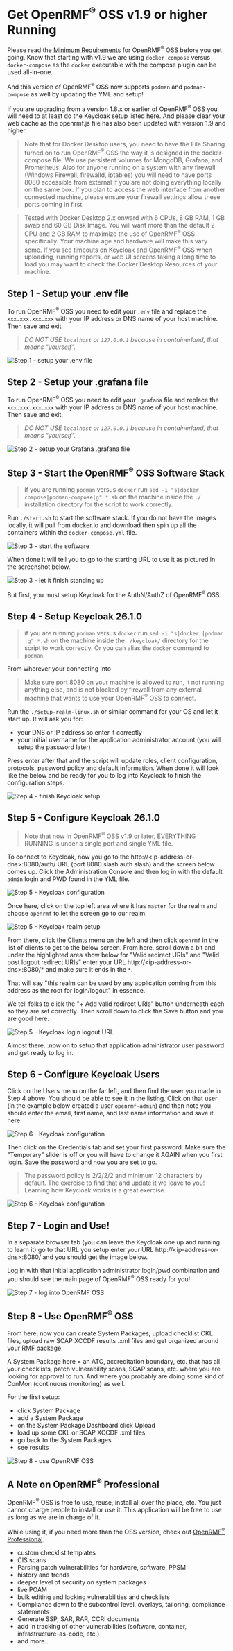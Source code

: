 # Get OpenRMF<sup>&reg;</sup> OSS v1.9 or higher Running
Please read the [Minimum Requirements](./minimim-requirements.md) for OpenRMF<sup>&reg;</sup> OSS before you get going.  Know that starting with v1.9 we are using `docker compose` versus `docker-compose` as the `docker` executable with the compose plugin can be used all-in-one. 

And this version of OpenRMF<sup>&reg;</sup> OSS now supports `podman` and `podman-compose` as well by updating the YML and setup!

If you are upgrading from a version 1.8.x or earlier of OpenRMF<sup>&reg;</sup> OSS you will need to at least do the Keycloak setup listed here. And please clear your web cache as the openrmf.js file has also been updated with version 1.9 and higher. 

> Note that for Docker Desktop users, you need to have the File Sharing turned on to run OpenRMF<sup>&reg;</sup> OSS the way it is designed in the docker-compose file. We use persistent volumes for MongoDB, Grafana, and Prometheus. Also for anyone running on a system with any firewall (Windows Firewall, firewalld, iptables) you will need to have ports 8080 accessible from external if you are not doing everything locally on the same box. If you plan to access the web interface from another connected machine, please ensure your firewall settings allow these ports coming in first.

> Tested with Docker Desktop 2.x onward with 6 CPUs, 8 GB RAM, 1 GB swap and 60 GB Disk Image. You will want more than the default 2 CPU and 2 GB RAM to maximize the use of OpenRMF<sup>&reg;</sup> OSS specifically. Your machine age and hardware will make this vary some. If you see timeouts on Keycloak and OpenRMF<sup>&reg;</sup> OSS when uploading, running reports, or web UI screens taking a long time to load you may want to check the Docker Desktop Resources of your machine.

## Step 1 - Setup your .env file
To run OpenRMF<sup>&reg;</sup> OSS you need to edit your `.env` file and replace the `xxx.xxx.xxx.xxx` with your IP address or DNS name of your host machine. Then save and exit. 

> *_DO NOT USE `localhost` or `127.0.0.1` because in containerland, that means "yourself"._*

![Step 1 - setup your .env file](./img/install/step1-env.png?raw=true)

## Step 2 - Setup your .grafana file
To run OpenRMF<sup>&reg;</sup> OSS you need to edit your `.grafana` file and replace the `xxx.xxx.xxx.xxx` with your IP address or DNS name of your host machine. Then save and exit. 

> *_DO NOT USE `localhost` or `127.0.0.1` because in containerland, that means "yourself"._*

![Step 2 - setup your Grafana .grafana file](./img/install/step2-grafana.png?raw=true)

## Step 3 - Start the OpenRMF<sup>&reg;</sup> OSS Software Stack
> if you are running `podman` versus `docker` run `sed -i "s|docker compose|podman-compose|g" *.sh` on the machine inside the `./` installation directory for the script to work correctly.

Run `./start.sh` to start the software stack. If you do not have the images locally, it will pull from docker.io and download then spin up all the containers within the `docker-compose.yml` file.

![Step 3 - start the software](./img/install/step3-start.png?raw=true)

When done it will tell you to go to the starting URL to use it as pictured in the screenshot below. 

![Step 3 - let it finish standing up](./img/install/step3-finishrunning.png?raw=true)

But first, you must setup Keycloak for the AuthN/AuthZ of OpenRMF<sup>&reg;</sup> OSS. 

## Step 4 - Setup Keycloak 26.1.0
> if you are running `podman` versus `docker` run `sed -i "s|docker |podman |g" *.sh` on the machine inside the `./keycloak/` directory for the script to work correctly. Or you can alias the `docker` command to `podman`. 

From wherever your connecting into 

> Make sure port 8080 on your machine is allowed to run, it not running anything else, and is not blocked by firewall from any external machine that wants to use your OpenRMF<sup>&reg;</sup> OSS to connect.

Run the `./setup-realm-linux.sh` or similar command for your OS and let it start up. It will ask you for:
* your DNS or IP address so enter it correctly
* your initial username for the application administrator account (you will setup the password later)

Press enter after that and the script will update roles, client configuration, protocols, password policy and default information. When done it will look like the below and be ready for you to log into Keycloak to finish the configuration steps. 

![Step 4 - finish Keycloak setup](./img/install/step4-keycloakdone.png?raw=true)

## Step 5 - Configure Keycloak 26.1.0
> Note that now in OpenRMF<sup>&reg;</sup> OSS v1.9 or later, EVERYTHING RUNNING is under a single port and single YML file. 

To connect to Keycloak, now you go to the http://&lt;ip-address-or-dns&gt;:8080/auth/ URL (port 8080 slash auth slash) and the screen below comes up. Click the Administration Console and then log in with the default `admin` login and PWD found in the YML file. 

![Step 5 - Keycloak configuration](./img/install/step5-keycloakconfig.png?raw=true)

Once here, click on the top left area where it has `master` for the realm and choose `openrmf` to let the screen go to our realm. 

![Step 5 - Keycloak realm setup](./img/install/step5-keycloakrealm.png?raw=true)

From there, click the Clients menu on the left and then click `openrmf` in the list of clients to get to the below screen. From here, scroll down a bit and under the highlighted area show below for "Valid redirect URIs" and "Valid post logout redirect URIs" enter your URL http://&lt;ip-address-or-dns&gt;:8080/* and make sure it ends in the ` * `. 

That will say "this realm can be used by any application coming from this address as the root for login/logout" in essence. 

We tell folks to click the "+ Add valid redirect URIs" button underneath each so they are set correctly. Then scroll down to click the Save button and you are good here. 

![Step 5 - Keycloak login logout URL](./img/install/step5-keycloaklogouturl.png?raw=true)

Almost there...now on to setup that application administrator user password and get ready to log in.

## Step 6 - Configure Keycloak Users
Click on the Users menu on the far left, and then find the user you made in Step 4 above. You should be able to see it in the listing. Click on that user (in the example below created a user ` openrmf-admin `) and then note you should enter the email, first name, and last name information and save it here. 

![Step 6 - Keycloak configuration](./img/install/step6-userconfig.png?raw=true)

Then click on the Credentials tab and set your first password.  Make sure the "Temporary" slider is off or you will have to change it AGAIN when you first login. Save the password and now you are set to go.

> The password policy is 2/2/2/2 and minimum 12 characters by default. The exercise to find that and update it we leave to you! Learning how Keycloak works is a great exercise. 

![Step 6 - Keycloak configuration](./img/install/step6-userpassword.png?raw=true)

## Step 7 - Login and Use!
In a separate browser tab (you can leave the Keycloak one up and running to learn it) go to that URL you setup enter your URL http://&lt;ip-address-or-dns&gt;:8080/ and you should get the image below. 

Log in with that initial application administrator login/pwd combination and you should see the main page of OpenRMF<sup>&reg;</sup> OSS ready for you! 

![Step 7 - log into OpenRMF OSS](./img/install/step7-login.png?raw=true)

## Step 8 - Use OpenRMF<sup>&reg;</sup> OSS
From here, now you can create System Packages, upload checklist CKL files, upload raw SCAP XCCDF results .xml files and get organized around your RMF package. 

A System Package here = an ATO, accreditation boundary, etc. that has all your checklists, patch vulnerability scans, SCAP scans, etc. where you are looking for approval to run. And where you probably are doing some kind of ConMon (continuous monitoring) as well. 

For the first setup:

* click System Package
* add a System Package
* on the System Package Dashboard click Upload
* load up some CKL or SCAP XCCDF .xml files
* go back to the System Packages
* see results

![Step 8 - use OpenRMF OSS](./img/UI-dashboard.png?raw=true)

## A Note on OpenRMF<sup>&reg;</sup> Professional

OpenRMF<sup>&reg;</sup> OSS is free to use, reuse, install all over the place, etc. You just cannot charge people to install or use it. This application will be free to use as long as we are in charge of it. 

While using it, if you need more than the OSS version, check out <a target="_blank" href="https://www.soteriasoft.com/products/openrmf-professional.html">OpenRMF<sup>&reg;</sup> Professional</a>. 

* custom checklist templates
* CIS scans
* Parsing patch vulnerabilities for hardware, software, PPSM
* history and trends
* deeper level of security on system packages
* live POAM
* bulk editing and locking vulnerabilities and checklists
* Compliance down to the subcontrol level, overlays, tailoring, compliance statements
* Generate SSP, SAR, RAR, CCRI documents
* add in tracking of other vulnerabilities (software, container, infrastructure-as-code, etc.)
* and more...